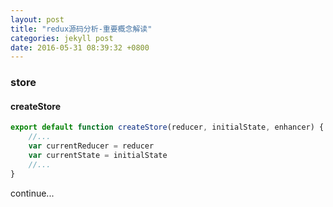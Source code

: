 ```yaml
---
layout: post
title: "redux源码分析-重要概念解读"
categories: jekyll post
date: 2016-05-31 08:39:32 +0800
---
```


### store

#### createStore

```javascript
export default function createStore(reducer, initialState, enhancer) {
    //...
    var currentReducer = reducer
    var currentState = initialState
    //...
}
```

continue...